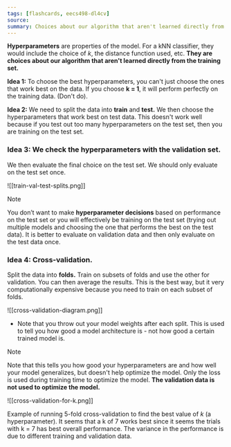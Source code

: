 ```yaml
---
tags: [flashcards, eecs498-dl4cv]
source:
summary: Choices about our algorithm that aren't learned directly from the training set.
---
```


**Hyperparameters** are properties of the model. For a kNN classifier, they would include the choice of $k$, the distance function used, etc. **They are choices about our algorithm that aren't learned directly from the training set.** 

**Idea 1:** To choose the best hyperparameters, you can't just choose the ones that work best on the data. If you choose **k = 1**, it will perform perfectly on the training data. (Don't do).

**Idea 2:** We need to split the data into **train** and **test.** We then choose the hyperparameters that work best on test data. This doesn't work well because if you test out too many hyperparameters on the test set, then you are training on the test set.

### **Idea 3: We check the hyperparameters with the validation set.**

We then evaluate the final choice on the test set. We should only evaluate on the test set once. 

![[train-val-test-splits.png]]

> [!note]
> You don’t want to make **hyperparameter decisions** based on performance on the test set or you will effectively be training on the test set (trying out multiple models and choosing the one that performs the best on the test data). It is better to evaluate on validation data and then only evaluate on the test data once.
### **Idea 4:** Cross-validation.

Split the data into **folds.** Train on subsets of folds and use the other for validation. You can then average the results. This is the best way, but it very computationally expensive because you need to train on each subset of folds. 

![[cross-validation-diagram.png]]

- Note that you throw out your model weights after each split. This is used to tell you how good a model architecture is - not how good a certain trained model is.

> [!note]
> Note that this tells you how good your hyperparameters are and how well your model generalizes, but doesn't help optimize the model. Only the loss is used during training time to optimize the model. **The validation data is not used to optimize the model.**
> 
![[cross-validation-for-k.png]]

Example of running 5-fold cross-validation to find the best value of $k$ (a hyperparameter). It seems that a k of 7 works best since it seems the trials with k = 7 has best overall performance. The variance in the performance is due to different training and validation data.